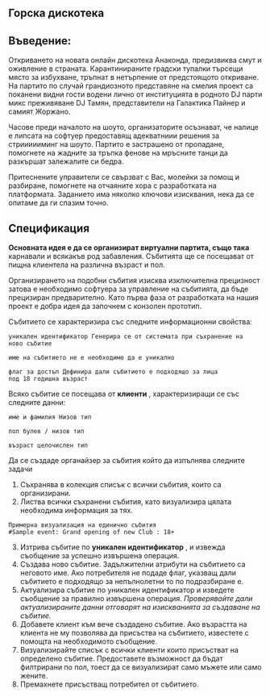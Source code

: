 ## Горска дискотека

## Въведение:

Откриването на новата онлайн дискотека Анаконда, предизвиква смут и
оживление в страната. Карантинираните градски тупалки търсещи място за
избухване, тръпнат в нетърпение от предстоящото откриване. На партито по
случай грандиозното представяне на смелия проект са поканени видни гости
водени лично от институцията в родното DJ парти микс преживяване DJ Тамян,
представители на Галактика Пайнер и самият Жоржано.

Часове преди началото на шоуто, организаторите осъзнават, че налице е
липсата на софтуер предоставящ адекватниии решения за стриииииминг на
шоуто. Партито е застрашено от пропадане, помогнете на жадните за тръпка
фенове на мръсните танци да разкършат залежалите си бедра.

Притеснените управители се свързват с Вас, молейки за помощ и разбиране,
помогнете на отчаяните хора с разработката на платформата. Заданието има
няколко ключови изисквания, нека да се опитаме да ги спазим точно.

## Спецификация

**Основната идея е да се организират виртуални партита, също така**
карнавали и всякакъв род забавления. Събитията ще се посещават от пищна
клиентела на различна възраст и пол.

Организирането на подобни събития изисква изключителна прецизност затова
е необходимо софтуера за управление на събитията, да бъде прецизиран
предварително. Като първа фаза от разработката на нашия проект е добра идея
да започнем с конзолен прототип.

Събитието се характеризира със следните информационни свойства:

```
уникален идентификатор Генерира се от системата при съхранение на
ново събитие
```
```
име на събитието не е необходимо да е уникално
```
```
флаг за достъп Дефинира дали събитието е подходящо за лица
под 18 годишна възраст
```
Всяко събитие се посещава от **клиенти** , характеризиращи се със следните
данни:

```
име и фамилия Низов тип
```
```
пол булев / низов тип
```
```
възраст целочислен тип
```

Да се създаде органайзер за събития който да изпълнява следните задачи

1. Съхранява в колекция списък с всички събития, които са организирани.
2. Листва всички съхранени събития, като визуализира цялата необходима
    информация за тях.

```
Примерна визуализация на единично събития
#Sample event: Grand opening of new Club : 18+
```
3. Изтрива събитие по **уникален идентификатор** , и извежда съобщение за
    успешно извършена операция.
4. Създава ново събитие. Задължителни атрибути на събитието са неговото
    име. Ако потребителя не подаде флаг, указващ дали събитието е
    подходящо за непълнолетни то по подразбиране е.
5. Актуализира събитие по уникален идентификатор и изведете съобщение
    за правилно извършена операция. _Проверявайте дали актуализираните_
    _данни отговарят на изискванията за създаване на събитие._
6. Добавете клиент към вече създадено събитие. Ако възрастта на клиента
    не му позволява да присъства на събитието, известете с помощта на
    необходимото съобщение.
7. Визуализирайте списък с всички клиенти които присъстват на
    определено събитие. Предоставете възможност да бъдат филтрирани по
    пол, тоест да се визуализират само мъжете или само жените.
8. Премахнете присъстващ потребител от събитието.